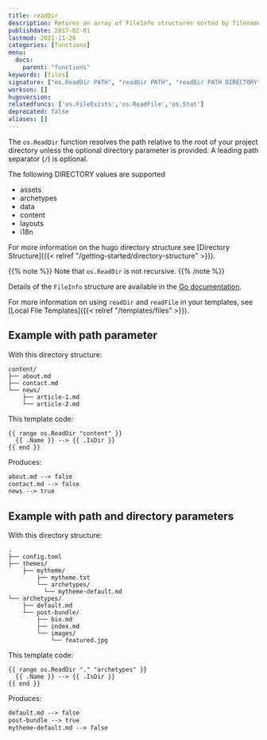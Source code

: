 ```yaml
---
title: readDir
description: Returns an array of FileInfo structures sorted by filename, one element for each directory entry.
publishdate: 2017-02-01
lastmod: 2021-11-26
categories: [functions]
menu:
  docs:
    parent: "functions"
keywords: [files]
signature: ["os.ReadDir PATH", "readDir PATH", "readDir PATH DIRECTORY"]
workson: []
hugoversion:
relatedfuncs: ['os.FileExists','os.ReadFile','os.Stat']
deprecated: false
aliases: []
---
```

The `os.ReadDir` function resolves the path relative to the root of your project directory unless the optional directory parameter is provided. A leading path separator (`/`) is optional.

The following DIRECTORY values are supported
* assets
* archetypes
* data
* content
* layouts
* i18n

For more information on the hugo directory structure see [Directory Structure]({{< relref "/getting-started/directory-structure" >}}).

{{% note %}}
Note that `os.ReadDir` is not recursive.
{{% /note %}}

Details of the `FileInfo` structure are available in the [Go documentation](https://pkg.go.dev/io/fs#FileInfo).

For more information on using `readDir` and `readFile` in your templates, see [Local File Templates]({{< relref "/templates/files" >}}).

## Example with path parameter
With this directory structure:

```text
content/
├── about.md
├── contact.md
└── news/
    ├── article-1.md
    └── article-2.md
```

This template code:

```go-html-template
{{ range os.ReadDir "content" }}
  {{ .Name }} --> {{ .IsDir }}
{{ end }}
```

Produces:

```html
about.md --> false
contact.md --> false
news --> true
```

## Example with path and directory parameters

With this directory structure:

```text
.
├── config.toml
├── themes/
    ├── mytheme/
        ├── mytheme.txt
        └── archetypes/
          └── mytheme-default.md
└── archetypes/
    ├── default.md
    └── post-bundle/
        ├── bio.md
        ├── index.md
        └── images/
            └── featured.jpg
```

This template code:

```go-html-template
{{ range os.ReadDir "." "archetypes" }}
  {{ .Name }} --> {{ .IsDir }}
{{ end }}
```

Produces:

```html
default.md --> false
post-bundle --> true
mytheme-default.md --> false
```
